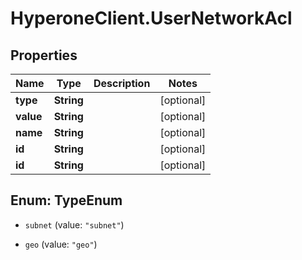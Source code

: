 # HyperoneClient.UserNetworkAcl

## Properties

Name | Type | Description | Notes
------------ | ------------- | ------------- | -------------
**type** | **String** |  | [optional] 
**value** | **String** |  | [optional] 
**name** | **String** |  | [optional] 
**id** | **String** |  | [optional] 
**id** | **String** |  | [optional] 



## Enum: TypeEnum


* `subnet` (value: `"subnet"`)

* `geo` (value: `"geo"`)




